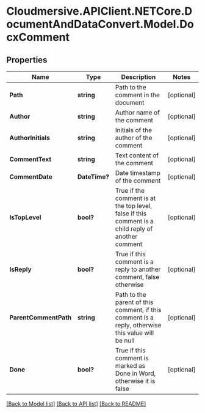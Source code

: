 # Cloudmersive.APIClient.NETCore.DocumentAndDataConvert.Model.DocxComment
## Properties

Name | Type | Description | Notes
------------ | ------------- | ------------- | -------------
**Path** | **string** | Path to the comment in the document | [optional] 
**Author** | **string** | Author name of the comment | [optional] 
**AuthorInitials** | **string** | Initials of the author of the comment | [optional] 
**CommentText** | **string** | Text content of the comment | [optional] 
**CommentDate** | **DateTime?** | Date timestamp of the comment | [optional] 
**IsTopLevel** | **bool?** | True if the comment is at the top level, false if this comment is a child reply of another comment | [optional] 
**IsReply** | **bool?** | True if this comment is a reply to another comment, false otherwise | [optional] 
**ParentCommentPath** | **string** | Path to the parent of this comment, if this comment is a reply, otherwise this value will be null | [optional] 
**Done** | **bool?** | True if this comment is marked as Done in Word, otherwise it is false | [optional] 

[[Back to Model list]](../README.md#documentation-for-models) [[Back to API list]](../README.md#documentation-for-api-endpoints) [[Back to README]](../README.md)

